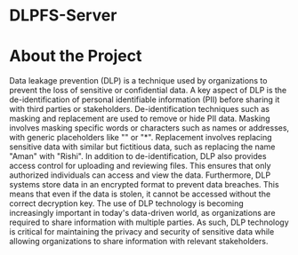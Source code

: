 # DLPFS-Server
# About the Project
Data leakage prevention (DLP) is a technique used by organizations to prevent the loss of sensitive or confidential data. A key aspect of DLP is the de-identification of personal identifiable information (PII) before sharing it with third parties or stakeholders. De-identification techniques such as masking and replacement are used to remove or hide PII data. Masking involves masking specific words or characters such as names or addresses, with generic placeholders like "<PERSON>" or "*". Replacement involves replacing sensitive data with similar but fictitious data, such as replacing the name "Aman" with "Rishi". In addition to de-identification, DLP also provides access control for uploading and reviewing files. This ensures that only authorized individuals can access and view the data. Furthermore, DLP systems store data in an encrypted format to prevent data breaches. This means that even if the data is stolen, it cannot be accessed without the correct decryption key. The use of DLP technology is becoming increasingly important in today's data-driven world, as organizations are required to share information with multiple parties. As such, DLP technology is critical for maintaining the privacy and security of sensitive data while allowing organizations to share information with relevant stakeholders.